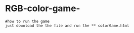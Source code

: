 # RGB-color-game-
```
#how to run the game 
just download the the file and run the ** colorGame.html
```
